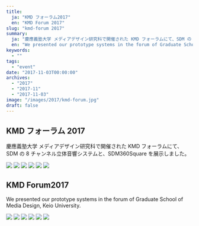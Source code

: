 ```yaml
---
title:
  ja: "KMD フォーラム2017"
  en: "KMD Forum 2017"
slug: "kmd-forum 2017"
summary:
  ja: "慶應義塾大学 メディアデザイン研究科で開催された KMD フォーラムにて、SDM の 8 チャンネル立体音響システムと、SDM360Square を展示しました。"
  en: "We presented our prototype systems in the forum of Graduate School of Media Design, Keio University."
keywords:
  - ""
tags:
  - "event"
date: "2017-11-03T00:00:00"
archives:
  - "2017"
  - "2017-11"
  - "2017-11-03"
image: "/images/2017/kmd-forum.jpg"
draft: false
---
```


<!-- 日本語記事ここから -->
<section lang="ja" v-if="$context.locale === 'ja-jp'">

# KMD フォーラム 2017

慶應義塾大学 メディアデザイン研究科で開催された KMD フォーラムにて、SDM の 8 チャンネル立体音響システムと、SDM360Square を展示しました。

<div class="grid grid-cols-3 grid-rows-2 gap-4">
  <a href="/images/2017/KMDForum2017/photo1.jpg"><img src="/images/2017/KMDForum2017/photo1.jpg" /></a>
  <a href="/images/2017/KMDForum2017/photo2.jpg"><img src="/images/2017/KMDForum2017/photo2.jpg" /></a>
  <a href="/images/2017/KMDForum2017/photo3.jpg"><img src="/images/2017/KMDForum2017/photo3.jpg" /></a>
  <a href="/images/2017/KMDForum2017/photo4.jpg"><img src="/images/2017/KMDForum2017/photo4.jpg" /></a>
  <a href="/images/2017/KMDForum2017/photo5.jpg"><img src="/images/2017/KMDForum2017/photo5.jpg" /></a>
  <a href="/images/2017/KMDForum2017/photo6.jpg"><img src="/images/2017/KMDForum2017/photo6.jpg" /></a>
</div>

</section>
<!-- 日本語記事ここまで -->

<!-- English article start -->
<section lang="en" v-else>

# KMD Forum2017

We presented our prototype systems in the forum of Graduate School of Media Design, Keio University.

<div class="grid grid-cols-3 grid-rows-2 gap-4">
  <a href="/images/2017/KMDForum2017/photo1.jpg"><img src="/images/2017/KMDForum2017/photo1.jpg" /></a>
  <a href="/images/2017/KMDForum2017/photo2.jpg"><img src="/images/2017/KMDForum2017/photo2.jpg" /></a>
  <a href="/images/2017/KMDForum2017/photo3.jpg"><img src="/images/2017/KMDForum2017/photo3.jpg" /></a>
  <a href="/images/2017/KMDForum2017/photo4.jpg"><img src="/images/2017/KMDForum2017/photo4.jpg" /></a>
  <a href="/images/2017/KMDForum2017/photo5.jpg"><img src="/images/2017/KMDForum2017/photo5.jpg" /></a>
  <a href="/images/2017/KMDForum2017/photo6.jpg"><img src="/images/2017/KMDForum2017/photo6.jpg" /></a>
</div>

</section>
<!-- English article end -->
